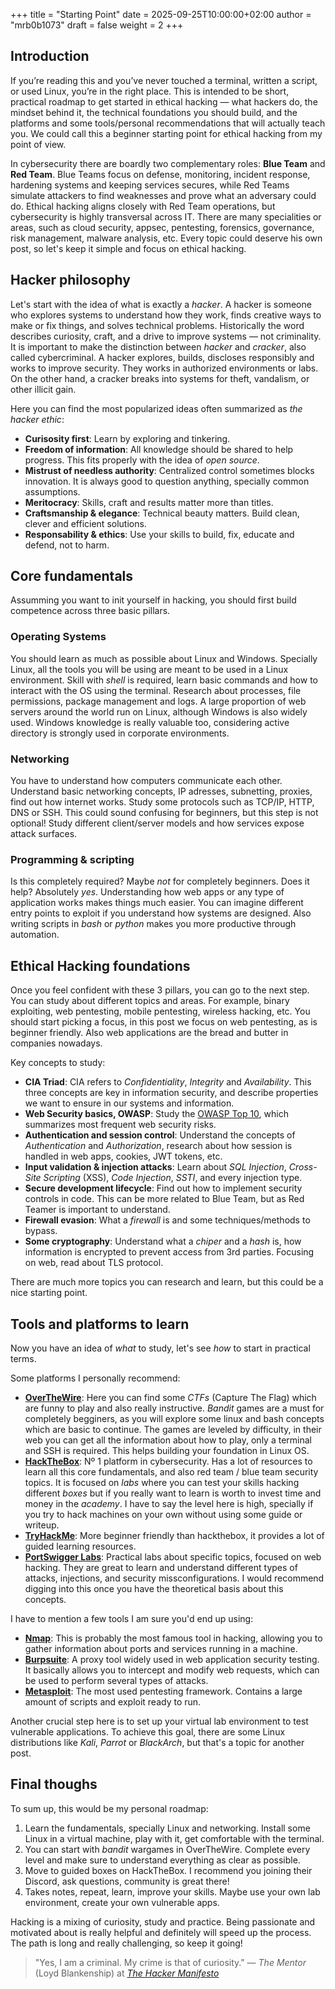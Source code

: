 +++
title = "Starting Point"
date = 2025-09-25T10:00:00+02:00
author = "mrb0b1073"
draft = false
weight = 2
+++

## Introduction
If you’re reading this and you’ve never touched a terminal, written a script, or used Linux, you’re in the right place. This is intended to be short, practical roadmap to get started in ethical hacking — what hackers do, the mindset behind it, the technical foundations you should build, and the platforms and some tools/personal recommendations that will actually teach you. We could call this a beginner starting point for ethical hacking from my point of view.

In cybersecurity there are boardly two complementary roles: **Blue Team** and **Red Team**. Blue Teams focus on defense, monitoring, incident response, hardening systems and keeping services secures, while Red Teams simulate attackers to find weaknesses and prove what an adversary could do. Ethical hacking aligns closely with Red Team operations, but cybersecurity is highly transversal across IT. There are many specialities or areas, such as cloud security, appsec, pentesting, forensics, governance, risk management, malware analysis, etc. Every topic could deserve his own post, so let's keep it simple and focus on ethical hacking.

## Hacker philosophy
Let's start with the idea of what is exactly a *hacker*. A hacker is someone who explores systems to understand how they work, finds creative ways to make or fix things, and solves technical problems. Historically the word describes curiosity, craft, and a drive to improve systems — not criminality. It is important to make the distinction between *hacker* and *cracker*, also called cybercriminal. A hacker explores, builds, discloses responsibly and works to improve security. They works in authorized environments or labs. On the other hand, a cracker breaks into systems for theft, vandalism, or other illicit gain.

Here you can find the most popularized ideas often summarized as *the hacker ethic*:
- **Curisosity first**: Learn by exploring and tinkering. 
- **Freedom of information**: All knowledge should be shared to help progress. This fits properly with the idea of *open source*.
- **Mistrust of needless authority**: Centralized control sometimes blocks innovation. It is always good to question anything, specially common assumptions.
- **Meritocracy**: Skills, craft and results matter more than titles.
- **Craftsmanship & elegance**: Technical beauty matters. Build clean, clever and efficient solutions.
- **Responsability & ethics**: Use your skills to build, fix, educate and defend, not to harm.

## Core fundamentals
Assumming you want to init yourself in hacking, you should first build competence across three basic pillars.

### Operating Systems
You should learn as much as possible about Linux and Windows. Specially Linux, all the tools you will be using are meant to be used in a Linux environment. Skill with *shell* is required, learn basic commands and how to interact with the OS using the terminal. Research about processes, file permissions, package management and logs. A large proportion of web servers around the world run on Linux, although Windows is also widely used. Windows knowledge is really valuable too, considering active directory is strongly used in corporate environments.

### **Networking**
You have to understand how computers communicate each other. Understand basic networking concepts, IP adresses, subnetting, proxies, find out how internet works. Study some protocols such as TCP/IP, HTTP, DNS or SSH. This could sound confusing for beginners, but this step is not optional! Study different client/server models and how services expose attack surfaces.

### **Programming & scripting**
Is this completely required? Maybe *not* for completely beginners. Does it help? Absolutely *yes*. Understanding how web apps or any type of application works makes things much easier. You can imagine different entry points to exploit if you understand how systems are designed. Also writing scripts in *bash* or *python* makes you more productive through automation.

## Ethical Hacking foundations
Once you feel confident with these 3 pillars, you can go to the next step. You can study about different topics and areas. For example, binary exploiting, web pentesting, mobile pentesting, wireless hacking, etc. You should start picking a focus, in this post we focus on web pentesting, as is beginner friendly. Also web applications are the bread and butter in companies nowadays.

Key concepts to study:
- **CIA Triad**: CIA refers to *Confidentiality*, *Integrity* and *Availability*. This three concepts are key in information security, and describe properties we want to ensure in our systems and information.
- **Web Security basics, OWASP**: Study the [OWASP Top 10](https://owasp.org/www-project-top-ten/), which summarizes most frequent web security risks.
- **Authentication and session control**: Understand the concepts of *Authentication* and *Authorization*, research about how session is handled in web apps, cookies, JWT tokens, etc.
- **Input validation & injection attacks**: Learn about *SQL Injection*, *Cross-Site Scripting* (XSS), *Code Injection*, *SSTI*, and every injection type.
- **Secure development lifecycle**: Find out how to implement security controls in code. This can be more related to Blue Team, but as Red Teamer is important to understand.
- **Firewall evasion**: What a *firewall* is and some techniques/methods to bypass.
- **Some cryptography**: Understand what a *chiper* and a *hash* is, how information is encrypted to prevent access from 3rd parties. Focusing on web, read about TLS protocol.

There are much more topics you can research and learn, but this could be a nice starting point.

## Tools and platforms to learn
Now you have an idea of *what* to study, let's see *how* to start in practical terms. 

Some platforms I personally recommend:
- [**OverTheWire**](https://overthewire.org/wargames/): Here you can find some *CTFs* (Capture The Flag) which are funny to play and also really instructive. *Bandit* games are a must for completely begginers, as you will explore some linux and bash concepts which are basic to continue. The games are leveled by difficulty, in their web you can get all the information about how to play, only a terminal and SSH is required. This helps building your foundation in Linux OS.
- [**HackTheBox**](https://www.hackthebox.com/): Nº 1 platform in cybersecurity. Has a lot of resources to learn all this core fundamentals, and also red team / blue team security topics. It is focused on *labs* where you can test your skills hacking different *boxes* but if you really want to learn is worth to invest time and money in the *academy*. I have to say the level here is high, specially if you try to hack machines on your own without using some guide or writeup.
- [**TryHackMe**](https://tryhackme.com/): More beginner friendly than hackthebox, it provides a lot of guided learning resources.
- [**PortSwigger Labs**](https://portswigger.net/web-security/all-labs): Practical labs about specific topics, focused on web hacking. They are great to learn and understand different types of attacks, injections, and security missconfigurations. I would recommend digging into this once you have the theoretical basis about this concepts.

I have to mention a few tools I am sure you'd end up using:
- [**Nmap**](https://nmap.org/): This is probably the most famous tool in hacking, allowing you to gather information about ports and services running in a machine.
- [**Burpsuite**](https://portswigger.net/burp): A proxy tool widely used in web application security testing. It basically allows you to intercept and modify web requests, which can be used to perform several types of attacks.
- [**Metasploit**](https://www.metasploit.com/): The most used pentesting framework. Contains a large amount of scripts and exploit ready to run.

Another crucial step here is to set up your virtual lab environment to test vulnerable applications. To achieve this goal, there are some Linux distributions like *Kali*, *Parrot* or *BlackArch*, but that's a topic for another post.

## Final thoughs
To sum up, this would be my personal roadmap:

1. Learn the fundamentals, specially Linux and networking. Install some Linux in a virtual machine, play with it, get comfortable with the terminal.
2. You can start with *bandit* wargames in OverTheWire. Complete every level and make sure to understand everything as clear as possible.
3. Move to guided boxes on HackTheBox. I recommend you joining their Discord, ask questions, community is great there!
4. Takes notes, repeat, learn, improve your skills. Maybe use your own lab environment, create your own vulnerable apps.

Hacking is a mixing of curiosity, study and practice. Being passionate and motivated about is really helpful and definitely will speed up the process.
The path is long and really challenging, so keep it going!
>
>"Yes, I am a criminal. My crime is that of curiosity."
>— *The Mentor* (Loyd Blankenship) at [*The Hacker Manifesto*](https://phrack.org/issues/7/3)
